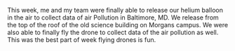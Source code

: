 This week, me and my team were finally able to release our helium balloon in
the air to collect data of air Pollution in Baltimore, MD. We release from the
top of the roof of the old science building on Morgans campus. We were also
able to finally fly the drone to collect data of the air pollution as well. This
was the best part of week flying drones is fun.
